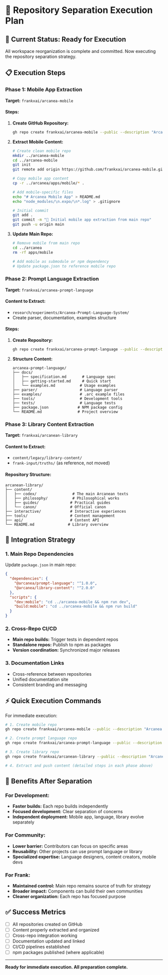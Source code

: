 # 🚀 Repository Separation Execution Plan

## 🎯 **Current Status: Ready for Execution**

All workspace reorganization is complete and committed. Now executing the repository separation strategy.

## 📋 **Execution Steps**

### **Phase 1: Mobile App Extraction**
**Target:** `frankxai/arcanea-mobile`

#### **Steps:**
1. **Create GitHub Repository:**
   ```bash
   gh repo create frankxai/arcanea-mobile --public --description "Arcanea Mobile App - React Native"
   ```

2. **Extract Mobile Content:**
   ```bash
   # Create clean mobile repo
   mkdir ../arcanea-mobile
   cd ../arcanea-mobile
   git init
   git remote add origin https://github.com/frankxai/arcanea-mobile.git

   # Copy mobile app content
   cp -r ../arcanea/apps/mobile/* .

   # Add mobile-specific files
   echo "# Arcanea Mobile App" > README.md
   echo "node_modules/\n.expo/\n*.log" > .gitignore

   # Initial commit
   git add .
   git commit -m "🚀 Initial mobile app extraction from main repo"
   git push -u origin main
   ```

3. **Update Main Repo:**
   ```bash
   # Remove mobile from main repo
   cd ../arcanea
   rm -rf apps/mobile

   # Add mobile as submodule or npm dependency
   # Update package.json to reference mobile repo
   ```

### **Phase 2: Prompt Language Extraction**
**Target:** `frankxai/arcanea-prompt-language`

#### **Content to Extract:**
- `research/experiments/Arcanea-Prompt-Language-System/`
- Create parser, documentation, examples structure

#### **Steps:**
1. **Create Repository:**
   ```bash
   gh repo create frankxai/arcanea-prompt-language --public --description "Arcanea Prompt Language - DSL for AI Prompting"
   ```

2. **Structure Content:**
   ```
   arcanea-prompt-language/
   ├── docs/
   │   ├── specification.md       # Language spec
   │   ├── getting-started.md     # Quick start
   │   └── examples.md           # Usage examples
   ├── parser/                   # Language parser
   ├── examples/                 # .arc example files
   ├── tools/                    # Development tools
   ├── tests/                    # Language tests
   ├── package.json             # NPM package config
   └── README.md                # Project overview
   ```

### **Phase 3: Library Content Extraction**
**Target:** `frankxai/arcanean-library`

#### **Content to Extract:**
- `content/legacy/library-content/`
- `frank-input/truths/` (as reference, not moved)

#### **Repository Structure:**
```
arcanean-library/
├── content/
│   ├── codex/                # The main Arcanean texts
│   ├── philosophy/           # Philosophical works
│   ├── guides/              # Practical guides
│   └── canon/               # Official canon
├── interactive/             # Interactive experiences
├── tools/                   # Content management
├── api/                     # Content API
└── README.md               # Library overview
```

## 🔄 **Integration Strategy**

### **1. Main Repo Dependencies**
Update `package.json` in main repo:
```json
{
  "dependencies": {
    "@arcanea/prompt-language": "^1.0.0",
    "@arcanea/library-content": "^2.0.0"
  },
  "scripts": {
    "dev:mobile": "cd ../arcanea-mobile && npm run dev",
    "build:mobile": "cd ../arcanea-mobile && npm run build"
  }
}
```

### **2. Cross-Repo CI/CD**
- **Main repo builds:** Trigger tests in dependent repos
- **Standalone repos:** Publish to npm as packages
- **Version coordination:** Synchronized major releases

### **3. Documentation Links**
- Cross-reference between repositories
- Unified documentation site
- Consistent branding and messaging

## ⚡ **Quick Execution Commands**

For immediate execution:

```bash
# 1. Create mobile repo
gh repo create frankxai/arcanea-mobile --public --description "Arcanea Mobile - React Native App"

# 2. Create prompt language repo
gh repo create frankxai/arcanea-prompt-language --public --description "Arcanea Prompt Language - DSL for AI"

# 3. Create library repo
gh repo create frankxai/arcanean-library --public --description "Arcanean Library - Philosophical Content System"

# 4. Extract and push content (detailed steps in each phase above)
```

## 🎯 **Benefits After Separation**

### **For Development:**
- **Faster builds:** Each repo builds independently
- **Focused development:** Clear separation of concerns
- **Independent deployment:** Mobile app, language, library evolve separately

### **For Community:**
- **Lower barrier:** Contributors can focus on specific areas
- **Reusability:** Other projects can use prompt language or library
- **Specialized expertise:** Language designers, content creators, mobile devs

### **For Frank:**
- **Maintained control:** Main repo remains source of truth for strategy
- **Broader impact:** Components can build their own communities
- **Cleaner organization:** Each repo has focused purpose

## ✅ **Success Metrics**
- [ ] All repositories created on GitHub
- [ ] Content properly extracted and organized
- [ ] Cross-repo integration working
- [ ] Documentation updated and linked
- [ ] CI/CD pipelines established
- [ ] npm packages published (where applicable)

---

**Ready for immediate execution. All preparation complete.**